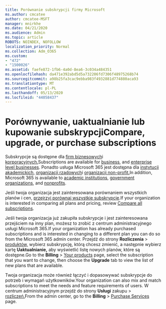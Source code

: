 ```yaml
---
title: Porównanie subskrypcji firmy Microsoft
ms.author: cmcatee
author: cmcatee-MSFT
manager: mnirkhe
ms.date: 04/21/2020
ms.audience: Admin
ms.topic: article
ROBOTS: NOINDEX, NOFOLLOW
localization_priority: Normal
ms.collection: Adm_O365
ms.custom:
- "472"
- "1500026"
ms.assetid: faefe872-1fb6-4a0d-8ea6-3c034a484351
ms.openlocfilehash: da471e392abd5d5a732206fd7306f48975268b74
ms.sourcegitcommit: a98b25fa3cac9ebba983f4932881d774880aca93
ms.translationtype: MT
ms.contentlocale: pl-PL
ms.lasthandoff: 05/13/2020
ms.locfileid: "44058437"
---
```

# <a name="compare-upgrade-or-purchase-subscriptions"></a><span data-ttu-id="e993c-102">Porównywanie, uaktualnianie lub kupowanie subskrypcji</span><span class="sxs-lookup"><span data-stu-id="e993c-102">Compare, upgrade, or purchase subscriptions</span></span>
  
<span data-ttu-id="e993c-103">Subskrypcje są dostępne dla [firm biznesowych](https://products.office.com/compare-all-microsoft-office-products?tab=2)i [korporacyjnych.](https://products.office.com/business/compare-more-office-365-for-business-plans)</span><span class="sxs-lookup"><span data-stu-id="e993c-103">Subscriptions are available for [business](https://products.office.com/compare-all-microsoft-office-products?tab=2), and [enterprise level businesses](https://products.office.com/business/compare-more-office-365-for-business-plans).</span></span> <span data-ttu-id="e993c-104">Ponadto usługa Microsoft 365 jest dostępna dla [instytucji akademickich,](https://products.office.com/academic/compare-office-365-education-plans) [organizacji rządowych](https://products.office.com/government/compare-office-365-government-plans)i [organizacji non-profit.](https://products.office.com/nonprofit/office-365-nonprofit-plans-and-pricing?tab=1)</span><span class="sxs-lookup"><span data-stu-id="e993c-104">In addition, Microsoft 365 is available to [academic institutions](https://products.office.com/academic/compare-office-365-education-plans), [government organizations](https://products.office.com/government/compare-office-365-government-plans), and [nonprofits](https://products.office.com/nonprofit/office-365-nonprofit-plans-and-pricing?tab=1).</span></span>
  
<span data-ttu-id="e993c-105">Jeśli twoja organizacja jest zainteresowana porównaniem wszystkich planów i cen, [przejrzyj porównaj wszystkie subskrypcje](https://products.office.com/business/compare-more-office-365-for-business-plans).</span><span class="sxs-lookup"><span data-stu-id="e993c-105">If your organization is interested in comparing all plans and pricing, review [Compare all subscriptions](https://products.office.com/business/compare-more-office-365-for-business-plans).</span></span>
  
<span data-ttu-id="e993c-106">Jeśli twoja organizacja już zakupiła subskrypcje i jest zainteresowana przejściem na inny plan, możesz to zrobić z centrum administracyjnego usługi Microsoft 365.</span><span class="sxs-lookup"><span data-stu-id="e993c-106">If your organization has already purchased subscriptions and is interested in changing to a different plan you can do so from the Microsoft 365 admin center.</span></span> <span data-ttu-id="e993c-107">Przejdź do strony **Rozliczenia** \> [produktów,](https://go.microsoft.com/fwlink/p/?linkid=842054) wybierz subskrypcję, którą chcesz zmienić, a następnie wybierz kartę **Uaktualnianie,** aby wyświetlić listę nowych planów, które są dostępne.</span><span class="sxs-lookup"><span data-stu-id="e993c-107">Go to the **Billing** \> [Your products](https://go.microsoft.com/fwlink/p/?linkid=842054) page, select the subscription that you want to change, then choose the **Upgrade** tab to view the list of new plans that are available.</span></span>
  
<span data-ttu-id="e993c-108">Twoja organizacja może również łączyć i dopasowywać subskrypcje do potrzeb i wymagań użytkowników.</span><span class="sxs-lookup"><span data-stu-id="e993c-108">Your organization can also mix and match subscriptions to meet the needs and feature requirements of users.</span></span> <span data-ttu-id="e993c-109">W centrum administracyjnym przejdź do strony **Usługi** zakupu \> [rozliczeń.](https://go.microsoft.com/fwlink/p/?linkid=868433)</span><span class="sxs-lookup"><span data-stu-id="e993c-109">From the admin center, go to the **Billing** \> [Purchase Services](https://go.microsoft.com/fwlink/p/?linkid=868433) page.</span></span>